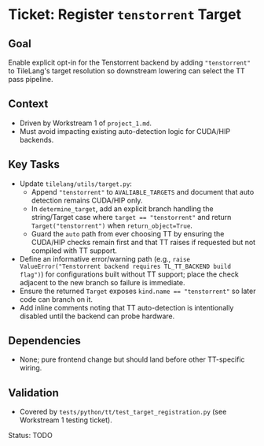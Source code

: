 # Ticket: Register `tenstorrent` Target

## Goal
Enable explicit opt-in for the Tenstorrent backend by adding `"tenstorrent"` to TileLang's target resolution so downstream lowering can select the TT pass pipeline.

## Context
- Driven by Workstream 1 of `project_1.md`.
- Must avoid impacting existing auto-detection logic for CUDA/HIP backends.

## Key Tasks
- Update `tilelang/utils/target.py`:
  - Append `"tenstorrent"` to `AVALIABLE_TARGETS` and document that auto detection remains CUDA/HIP only.
  - In `determine_target`, add an explicit branch handling the string/Target case where `target == "tenstorrent"` and return `Target("tenstorrent")` when `return_object=True`.
  - Guard the `auto` path from ever choosing TT by ensuring the CUDA/HIP checks remain first and that TT raises if requested but not compiled with TT support.
- Define an informative error/warning path (e.g., `raise ValueError("Tenstorrent backend requires TL_TT_BACKEND build flag")`) for configurations built without TT support; place the check adjacent to the new branch so failure is immediate.
- Ensure the returned `Target` exposes `kind.name == "tenstorrent"` so later code can branch on it.
- Add inline comments noting that TT auto-detection is intentionally disabled until the backend can probe hardware.

## Dependencies
- None; pure frontend change but should land before other TT-specific wiring.

## Validation
- Covered by `tests/python/tt/test_target_registration.py` (see Workstream 1 testing ticket).

Status: TODO
